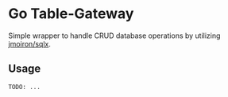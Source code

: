 # Go Table-Gateway

Simple wrapper to handle CRUD database operations by utilizing [jmoiron/sqlx](https://github.com/jmoiron/sqlx).

## Usage

    TODO: ...